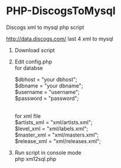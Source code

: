 # PHP-DiscogsToMysql
Discogs xml to mysql php script

http://data.discogs.com/
last 4 xml to mysql

1. Download script
2. Edit config.php<br>
    for databse

      $dbhost = "your dbhost";<br>
      $dbname = "your dbname";<br>
      $username = "username";<br>
      $password = "password";<br><br>
      
    for xml file<br>
      $artists_xml = "xml/artists.xml";<br>
      $level_xml   = "xml/labels.xml";<br>
      $master_xml  = "xml/masters.xml";<br>
      $release_xml = "xml/releases.xml";<br>
    
3. Run script in console mode<br>
    php xm12sql.php
